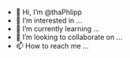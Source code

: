 - 👋 Hi, I’m @thaPhlipp
- 👀 I’m interested in ...
- 🌱 I’m currently learning ...
- 💞️ I’m looking to collaborate on ...
- 📫 How to reach me ...

<!---
thaPhlipp/thaPhlipp is a ✨ special ✨ repository because its `README.md` (this file) appears on your GitHub profile.
You can click the Preview link to take a look at your changes.
--->
